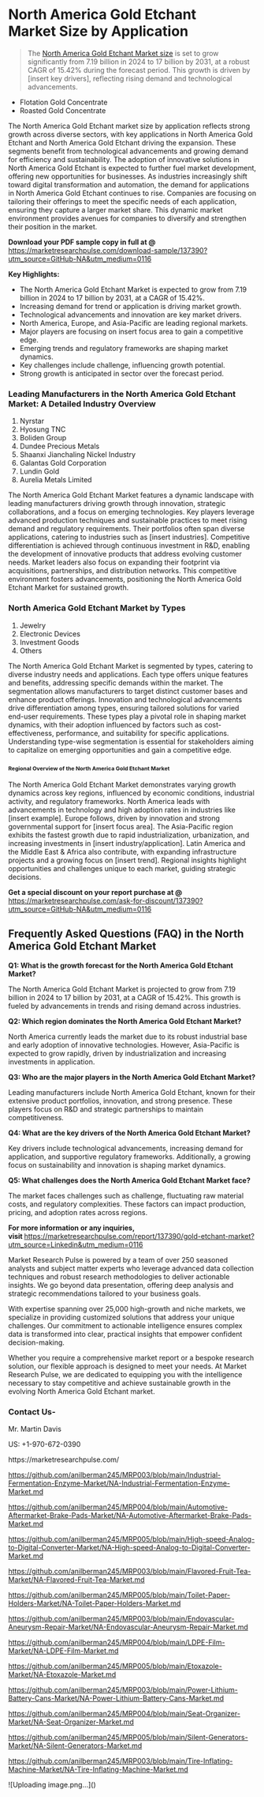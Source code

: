 <h1>North America Gold Etchant Market&nbsp;Size by Application</h1><blockquote><p>The <a href="https://marketresearchpulse.com/download-sample/137390?utm_source=GitHub-NA&amp;utm_medium=0116">North America Gold Etchant Market size</a> is set to grow significantly from 7.19 billion in 2024 to 17 billion by 2031, at a robust CAGR of 15.42% during the forecast period. This growth is driven by [insert key drivers], reflecting rising demand and technological advancements.</p></blockquote><ul><li>Flotation Gold Concentrate<li> Roasted Gold Concentrate</li></ul><p>The North America Gold Etchant market size by application reflects strong growth across diverse sectors, with key applications in North America Gold Etchant and North America Gold Etchant driving the expansion. These segments benefit from technological advancements and growing demand for efficiency and sustainability. The adoption of innovative solutions in North America Gold Etchant is expected to further fuel market development, offering new opportunities for businesses. As industries increasingly shift toward digital transformation and automation, the demand for applications in North America Gold Etchant continues to rise. Companies are focusing on tailoring their offerings to meet the specific needs of each application, ensuring they capture a larger market share. This dynamic market environment provides avenues for companies to diversify and strengthen their position in the market.</p><p><strong>Download your PDF sample copy in full at @ </strong><a href="https://marketresearchpulse.com/download-sample/137390?utm_source=GitHub-NA&amp;utm_medium=0116">https://marketresearchpulse.com/download-sample/137390?utm_source=GitHub-NA&amp;utm_medium=0116</a></p><p><strong>Key Highlights: </strong></p><ul><li>The North America Gold Etchant Market is expected to grow from 7.19 billion in 2024 to 17 billion by 2031, at a CAGR of 15.42%.</li><li>Increasing demand for trend or application is driving market growth.</li><li>Technological advancements and innovation are key market drivers.</li><li>North America, Europe, and Asia-Pacific are leading regional markets.</li><li>Major players are focusing on insert focus area to gain a competitive edge.</li><li>Emerging trends and regulatory frameworks are shaping market dynamics.</li><li>Key challenges include challenge, influencing growth potential.</li><li>Strong growth is anticipated in sector over the forecast period.</li></ul><h3>Leading Manufacturers in the North America Gold Etchant Market: A Detailed Industry Overview</h3><ol><li>Nyrstar</li><li>Hyosung TNC</li><li>Boliden Group</li><li>Dundee Precious Metals</li><li>Shaanxi Jianchaling Nickel Industry</li><li>Galantas Gold Corporation</li><li>Lundin Gold</li><li>Aurelia Metals Limited</li></ol><div class="flex max-w-full flex-col flex-grow"><div class="min-h-8 text-message flex w-full flex-col items-end gap-2 whitespace-normal break-words [.text-message+&amp;]:mt-5" dir="auto" data-message-author-role="assistant" data-message-id="fd8432e4-4910-450d-b182-61b7bfb0a01f" data-message-model-slug="gpt-4o"><div class="flex w-full flex-col gap-1 empty:hidden first:pt-[3px]"><div class="markdown prose w-full break-words dark:prose-invert light"><p>The North America Gold Etchant Market features a dynamic landscape with leading manufacturers driving growth through innovation, strategic collaborations, and a focus on emerging technologies. Key players leverage advanced production techniques and sustainable practices to meet rising demand and regulatory requirements. Their portfolios often span diverse applications, catering to industries such as [insert industries]. Competitive differentiation is achieved through continuous investment in R&amp;D, enabling the development of innovative products that address evolving customer needs. Market leaders also focus on expanding their footprint via acquisitions, partnerships, and distribution networks. This competitive environment fosters advancements, positioning the North America Gold Etchant Market for sustained growth.</p></div></div></div></div><h3>North America Gold Etchant Market by Types</h3><ol><li>Jewelry<li> Electronic Devices<li> Investment Goods<li> Others</li></ol><div class="flex max-w-full flex-col flex-grow"><div class="min-h-8 text-message flex w-full flex-col items-end gap-2 whitespace-normal break-words [.text-message+&amp;]:mt-5" dir="auto" data-message-author-role="assistant" data-message-id="084470be-0bb7-4664-bddf-5156b4f41249" data-message-model-slug="gpt-4o-mini"><div class="flex w-full flex-col gap-1 empty:hidden first:pt-[3px]"><div class="markdown prose w-full break-words dark:prose-invert light"><p>The North America Gold Etchant Market is segmented by types, catering to diverse industry needs and applications. Each type offers unique features and benefits, addressing specific demands within the market. The segmentation allows manufacturers to target distinct customer bases and enhance product offerings. Innovation and technological advancements drive differentiation among types, ensuring tailored solutions for varied end-user requirements. These types play a pivotal role in shaping market dynamics, with their adoption influenced by factors such as cost-effectiveness, performance, and suitability for specific applications. Understanding type-wise segmentation is essential for stakeholders aiming to capitalize on emerging opportunities and gain a competitive edge.</p></div></div></div></div><h3><span style="font-size: 11px;">Regional Overview of the North America Gold Etchant Market</span></h3><div class="flex max-w-full flex-col flex-grow"><div class="min-h-8 text-message flex w-full flex-col items-end gap-2 whitespace-normal break-words [.text-message+&amp;]:mt-5" dir="auto" data-message-author-role="assistant" data-message-id="e9038762-ce64-4e30-91c9-9bd413514231" data-message-model-slug="gpt-4o-mini"><div class="flex w-full flex-col gap-1 empty:hidden first:pt-[3px]"><div class="markdown prose w-full break-words dark:prose-invert light"><p>The North America Gold Etchant Market demonstrates varying growth dynamics across key regions, influenced by economic conditions, industrial activity, and regulatory frameworks. North America leads with advancements in technology and high adoption rates in industries like [insert example]. Europe follows, driven by innovation and strong governmental support for [insert focus area]. The Asia-Pacific region exhibits the fastest growth due to rapid industrialization, urbanization, and increasing investments in [insert industry/application]. Latin America and the Middle East &amp; Africa also contribute, with expanding infrastructure projects and a growing focus on [insert trend]. Regional insights highlight opportunities and challenges unique to each market, guiding strategic decisions.</p></div></div></div></div><p><strong>Get a special discount on your report purchase at @ </strong><a href="https://marketresearchpulse.com/ask-for-discount/137390?utm_source=GitHub-NA&amp;utm_medium=0116">https://marketresearchpulse.com/ask-for-discount/137390?utm_source=GitHub-NA&amp;utm_medium=0116</a></p><h2>Frequently Asked Questions (FAQ) in the North America Gold Etchant Market</h2><p><strong>Q1: What is the growth forecast for the North America Gold Etchant Market?</strong></p><p>The North America Gold Etchant Market is projected to grow from 7.19 billion in 2024 to 17 billion by 2031, at a CAGR of 15.42%. This growth is fueled by advancements in trends and rising demand across industries.</p><p><strong>Q2: Which region dominates the North America Gold Etchant Market?</strong></p><p>North America currently leads the market due to its robust industrial base and early adoption of innovative technologies. However, Asia-Pacific is expected to grow rapidly, driven by industrialization and increasing investments in application.</p><p><strong>Q3: Who are the major players in the North America Gold Etchant Market?</strong></p><p>Leading manufacturers include North America Gold Etchant, known for their extensive product portfolios, innovation, and strong presence. These players focus on R&amp;D and strategic partnerships to maintain competitiveness.</p><p><strong>Q4: What are the key drivers of the North America Gold Etchant Market?</strong></p><p>Key drivers include technological advancements, increasing demand for application, and supportive regulatory frameworks. Additionally, a growing focus on sustainability and innovation is shaping market dynamics.</p><p><strong>Q5: What challenges does the North America Gold Etchant Market face?</strong></p><p>The market faces challenges such as challenge, fluctuating raw material costs, and regulatory complexities. These factors can impact production, pricing, and adoption rates across regions.</p><p><strong>For more information or any inquiries, visit&nbsp;</strong><a href="https://marketresearchpulse.com/report/137390/gold-etchant-market?utm_source=Linkedin&utm_medium=0116">https://marketresearchpulse.com/report/137390/gold-etchant-market?utm_source=Linkedin&utm_medium=0116</a></p><p>Market Research Pulse is powered by a team of over 250 seasoned analysts and subject matter experts who leverage advanced data collection techniques and robust research methodologies to deliver actionable insights. We go beyond data presentation, offering deep analysis and strategic recommendations tailored to your business goals.</p><p>With expertise spanning over 25,000 high-growth and niche markets, we specialize in providing customized solutions that address your unique challenges. Our commitment to actionable intelligence ensures complex data is transformed into clear, practical insights that empower confident decision-making.</p><p>Whether you require a comprehensive market report or a bespoke research solution, our flexible approach is designed to meet your needs. At Market Research Pulse, we are dedicated to equipping you with the intelligence necessary to stay competitive and achieve sustainable growth in the evolving North America Gold Etchant market.</p><h3><strong>Contact Us-</strong></h3><p>Mr. Martin Davis</p><p>US: +1-970-672-0390</p><p>https://marketresearchpulse.com/</p><p><a href="https://github.com/anilberman245/MRP003/blob/main/Industrial-Fermentation-Enzyme-Market/NA-Industrial-Fermentation-Enzyme-Market.md">https://github.com/anilberman245/MRP003/blob/main/Industrial-Fermentation-Enzyme-Market/NA-Industrial-Fermentation-Enzyme-Market.md</a></p><p><a href="https://github.com/anilberman245/MRP004/blob/main/Automotive-Aftermarket-Brake-Pads-Market/NA-Automotive-Aftermarket-Brake-Pads-Market.md">https://github.com/anilberman245/MRP004/blob/main/Automotive-Aftermarket-Brake-Pads-Market/NA-Automotive-Aftermarket-Brake-Pads-Market.md</a></p><p><a href="https://github.com/anilberman245/MRP005/blob/main/High-speed-Analog-to-Digital-Converter-Market/NA-High-speed-Analog-to-Digital-Converter-Market.md">https://github.com/anilberman245/MRP005/blob/main/High-speed-Analog-to-Digital-Converter-Market/NA-High-speed-Analog-to-Digital-Converter-Market.md</a></p><p><a href="https://github.com/anilberman245/MRP003/blob/main/Flavored-Fruit-Tea-Market/NA-Flavored-Fruit-Tea-Market.md">https://github.com/anilberman245/MRP003/blob/main/Flavored-Fruit-Tea-Market/NA-Flavored-Fruit-Tea-Market.md</a></p><p><a href="https://github.com/anilberman245/MRP005/blob/main/Toilet-Paper-Holders-Market/NA-Toilet-Paper-Holders-Market.md">https://github.com/anilberman245/MRP005/blob/main/Toilet-Paper-Holders-Market/NA-Toilet-Paper-Holders-Market.md</a></p><p><a href="https://github.com/anilberman245/MRP003/blob/main/Endovascular-Aneurysm-Repair-Market/NA-Endovascular-Aneurysm-Repair-Market.md">https://github.com/anilberman245/MRP003/blob/main/Endovascular-Aneurysm-Repair-Market/NA-Endovascular-Aneurysm-Repair-Market.md</a></p><p><a href="https://github.com/anilberman245/MRP004/blob/main/LDPE-Film-Market/NA-LDPE-Film-Market.md">https://github.com/anilberman245/MRP004/blob/main/LDPE-Film-Market/NA-LDPE-Film-Market.md</a></p><p><a href="https://github.com/anilberman245/MRP005/blob/main/Etoxazole-Market/NA-Etoxazole-Market.md">https://github.com/anilberman245/MRP005/blob/main/Etoxazole-Market/NA-Etoxazole-Market.md</a></p><p><a href="https://github.com/anilberman245/MRP003/blob/main/Power-Lithium-Battery-Cans-Market/NA-Power-Lithium-Battery-Cans-Market.md">https://github.com/anilberman245/MRP003/blob/main/Power-Lithium-Battery-Cans-Market/NA-Power-Lithium-Battery-Cans-Market.md</a></p><p><a href="https://github.com/anilberman245/MRP004/blob/main/Seat-Organizer-Market/NA-Seat-Organizer-Market.md">https://github.com/anilberman245/MRP004/blob/main/Seat-Organizer-Market/NA-Seat-Organizer-Market.md</a></p><p><a href="https://github.com/anilberman245/MRP005/blob/main/Silent-Generators-Market/NA-Silent-Generators-Market.md">https://github.com/anilberman245/MRP005/blob/main/Silent-Generators-Market/NA-Silent-Generators-Market.md</a></p><p><a href="https://github.com/anilberman245/MRP003/blob/main/Tire-Inflating-Machine-Market/NA-Tire-Inflating-Machine-Market.md">https://github.com/anilberman245/MRP003/blob/main/Tire-Inflating-Machine-Market/NA-Tire-Inflating-Machine-Market.md</a></p>
![Uploading image.png…]()
